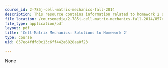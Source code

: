 ```yaml
---
course_id: 2-785j-cell-matrix-mechanics-fall-2014
description: This resource contains information related to homework 2 solution.
file_location: /coursemedia/2-785j-cell-matrix-mechanics-fall-2014/857ec4fdfd0c13c6ff442a6828aa0f23_MIT2_785JF14_Homework_2_Sol.pdf
file_type: application/pdf
layout: pdf
title: 'Cell-Matrix Mechanics: Solutions to Homework 2'
type: course
uid: 857ec4fdfd0c13c6ff442a6828aa0f23

---
```

None
